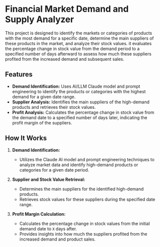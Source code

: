 # Financial Market Demand and Supply Analyzer

This project is designed to identify the markets or categories of products with the most demand for a specific date, determine the main suppliers of these products in the market, and analyze their stock values. it evaluates the percentage change in stock value from the demand period to a specified number of days afterward to assess how much these suppliers profited from the increased demand and subsequent sales.

## Features

- **Demand Identification:** Uses AI/LLM Claude model and prompt engineering to identify the products or categories with the highest demand for a given date range.
- **Supplier Analysis:** Identifies the main suppliers of the high-demand products and retrieves their stock values.
- **Profit Analysis:** Calculates the percentage change in stock value from the demand date to a specified number of days later, indicating the profit margin of the suppliers.

## How It Works

1. **Demand Identification:**
   - Utilizes the Claude AI model and prompt engineering techniques to analyze market data and identify high-demand products or categories for a given date period.
   
2. **Supplier and Stock Value Retrieval:**
   - Determines the main suppliers for the identified high-demand products.
   - Retrieves stock values for these suppliers during the specified date range.

3. **Profit Margin Calculation:**
   - Calculates the percentage change in stock values from the initial demand date to `X` days after.
   - Provides insights into how much the suppliers profited from the increased demand and product sales.


